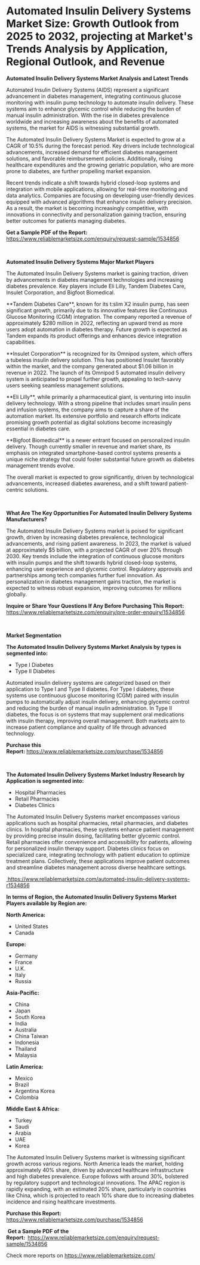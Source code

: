 <p><h1>Automated Insulin Delivery Systems Market Size: Growth Outlook from 2025 to 2032, projecting at Market's Trends Analysis by Application, Regional Outlook, and Revenue</h1></p><p><strong>Automated Insulin Delivery Systems Market Analysis and Latest Trends</strong></p>
<p><p>Automated Insulin Delivery Systems (AIDS) represent a significant advancement in diabetes management, integrating continuous glucose monitoring with insulin pump technology to automate insulin delivery. These systems aim to enhance glycemic control while reducing the burden of manual insulin administration. With the rise in diabetes prevalence worldwide and increasing awareness about the benefits of automated systems, the market for AIDS is witnessing substantial growth.</p><p>The Automated Insulin Delivery Systems Market is expected to grow at a CAGR of 10.5% during the forecast period. Key drivers include technological advancements, increased demand for efficient diabetes management solutions, and favorable reimbursement policies. Additionally, rising healthcare expenditures and the growing geriatric population, who are more prone to diabetes, are further propelling market expansion. </p><p>Recent trends indicate a shift towards hybrid closed-loop systems and integration with mobile applications, allowing for real-time monitoring and data analytics. Companies are focusing on developing user-friendly devices equipped with advanced algorithms that enhance insulin delivery precision. As a result, the market is becoming increasingly competitive, with innovations in connectivity and personalization gaining traction, ensuring better outcomes for patients managing diabetes.</p></p>
<p><strong>Get a Sample PDF of the Report:&nbsp;</strong> <a href="https://www.reliablemarketsize.com/enquiry/request-sample/1534856?utm_campaign=3193&utm_medium=2&utm_source=Github&utm_content=ia&utm_term=09032025&utm_id=automated-insulin-delivery-systems">https://www.reliablemarketsize.com/enquiry/request-sample/1534856</a></p>
<p>&nbsp;</p>
<p><strong>Automated Insulin Delivery Systems Major Market Players</strong></p>
<p><p>The Automated Insulin Delivery Systems market is gaining traction, driven by advancements in diabetes management technologies and increasing diabetes prevalence. Key players include Eli Lilly, Tandem Diabetes Care, Insulet Corporation, and Bigfoot Biomedical.</p><p>**Tandem Diabetes Care**, known for its t:slim X2 insulin pump, has seen significant growth, primarily due to its innovative features like Continuous Glucose Monitoring (CGM) integration. The company reported a revenue of approximately $280 million in 2022, reflecting an upward trend as more users adopt automation in diabetes therapy. Future growth is expected as Tandem expands its product offerings and enhances device integration capabilities.</p><p>**Insulet Corporation** is recognized for its Omnipod system, which offers a tubeless insulin delivery solution. This has positioned Insulet favorably within the market, and the company generated about $1.06 billion in revenue in 2022. The launch of its Omnipod 5 automated insulin delivery system is anticipated to propel further growth, appealing to tech-savvy users seeking seamless management solutions.</p><p>**Eli Lilly**, while primarily a pharmaceutical giant, is venturing into insulin delivery technology. With a strong pipeline that includes smart insulin pens and infusion systems, the company aims to capture a share of the automation market. Its extensive portfolio and research efforts indicate promising growth potential as digital solutions become increasingly essential in diabetes care.</p><p>**Bigfoot Biomedical** is a newer entrant focused on personalized insulin delivery. Though currently smaller in revenue and market share, its emphasis on integrated smartphone-based control systems presents a unique niche strategy that could foster substantial future growth as diabetes management trends evolve.</p><p>The overall market is expected to grow significantly, driven by technological advancements, increased diabetes awareness, and a shift toward patient-centric solutions.</p></p>
<p>&nbsp;</p>
<p><strong>What Are The Key Opportunities For Automated Insulin Delivery Systems Manufacturers?</strong></p>
<p><p>The Automated Insulin Delivery Systems market is poised for significant growth, driven by increasing diabetes prevalence, technological advancements, and rising patient awareness. In 2023, the market is valued at approximately $5 billion, with a projected CAGR of over 20% through 2030. Key trends include the integration of continuous glucose monitors with insulin pumps and the shift towards hybrid closed-loop systems, enhancing user experience and glycemic control. Regulatory approvals and partnerships among tech companies further fuel innovation. As personalization in diabetes management gains traction, the market is expected to witness robust expansion, improving outcomes for millions globally.</p></p>
<p><strong>Inquire or Share Your Questions If Any Before Purchasing This Report:</strong> <a href="https://www.reliablemarketsize.com/enquiry/pre-order-enquiry/1534856?utm_campaign=3193&utm_medium=2&utm_source=Github&utm_content=ia&utm_term=09032025&utm_id=automated-insulin-delivery-systems">https://www.reliablemarketsize.com/enquiry/pre-order-enquiry/1534856</a></p>
<p>&nbsp;</p>
<p><strong>Market Segmentation</strong></p>
<p><strong>The Automated Insulin Delivery Systems Market Analysis by types is segmented into:</strong></p>
<p><ul><li>Type I Diabetes</li><li>Type II Diabetes</li></ul></p>
<p><p>Automated insulin delivery systems are categorized based on their application to Type I and Type II diabetes. For Type I diabetes, these systems use continuous glucose monitoring (CGM) paired with insulin pumps to automatically adjust insulin delivery, enhancing glycemic control and reducing the burden of manual insulin administration. In Type II diabetes, the focus is on systems that may supplement oral medications with insulin therapy, improving overall management. Both markets aim to increase patient compliance and quality of life through advanced technology.</p></p>
<p><strong>Purchase this Report:&nbsp;</strong><a href="https://www.reliablemarketsize.com/purchase/1534856?utm_campaign=3193&utm_medium=2&utm_source=Github&utm_content=ia&utm_term=09032025&utm_id=automated-insulin-delivery-systems">https://www.reliablemarketsize.com/purchase/1534856</a></p>
<p>&nbsp;</p>
<p><strong>The Automated Insulin Delivery Systems Market Industry Research by Application is segmented into:</strong></p>
<p><ul><li>Hospital Pharmacies</li><li>Retail Pharmacies</li><li>Diabetes Clinics</li></ul></p>
<p><p>The Automated Insulin Delivery Systems market encompasses various applications such as hospital pharmacies, retail pharmacies, and diabetes clinics. In hospital pharmacies, these systems enhance patient management by providing precise insulin dosing, facilitating better glycemic control. Retail pharmacies offer convenience and accessibility for patients, allowing for personalized insulin therapy support. Diabetes clinics focus on specialized care, integrating technology with patient education to optimize treatment plans. Collectively, these applications improve patient outcomes and streamline diabetes management across diverse healthcare settings.</p></p>
<p><a href="https://www.reliablemarketsize.com/automated-insulin-delivery-systems-r1534856?utm_campaign=3193&utm_medium=2&utm_source=Github&utm_content=ia&utm_term=09032025&utm_id=automated-insulin-delivery-systems">&nbsp;https://www.reliablemarketsize.com/automated-insulin-delivery-systems-r1534856</a></p>
<p><strong>In terms of Region, the Automated Insulin Delivery Systems Market Players available by Region are:</strong></p>
<p>
    <p> <strong> North America: </strong>
        <ul>
            <li>United States</li>
            <li>Canada</li>
        </ul>
        </p> 
    <p> <strong> Europe: </strong>
        <ul>
            <li>Germany</li>
            <li>France</li>
            <li>U.K.</li>
            <li>Italy</li>
            <li>Russia</li>
        </ul>
        </p> 
    <p> <strong> Asia-Pacific: </strong>
        <ul>
            <li>China</li>
            <li>Japan</li>
            <li>South Korea</li>
            <li>India</li>
            <li>Australia</li>
            <li>China Taiwan</li>
            <li>Indonesia</li>
            <li>Thailand</li>
            <li>Malaysia</li>
        </ul>
        </p> 
    <p> <strong> Latin America: </strong>
        <ul>
            <li>Mexico</li>
            <li>Brazil</li>
            <li>Argentina Korea</li>
            <li>Colombia</li>
        </ul>
        </p> 
    <p> <strong> Middle East & Africa: </strong>
        <ul>
            <li>Turkey</li>
            <li>Saudi</li>
            <li>Arabia</li>
            <li>UAE</li>
            <li>Korea</li>
        </ul>
    </p>
    </p>
<p><p>The Automated Insulin Delivery Systems market is witnessing significant growth across various regions. North America leads the market, holding approximately 40% share, driven by advanced healthcare infrastructure and high diabetes prevalence. Europe follows with around 30%, bolstered by regulatory support and technological innovations. The APAC region is rapidly expanding, with an estimated 20% share, particularly in countries like China, which is projected to reach 10% share due to increasing diabetes incidence and rising healthcare investments.</p></p>
<p><strong>Purchase this Report: </strong><a href="https://www.reliablemarketsize.com/purchase/1534856?utm_campaign=3193&utm_medium=2&utm_source=Github&utm_content=ia&utm_term=09032025&utm_id=automated-insulin-delivery-systems">https://www.reliablemarketsize.com/purchase/1534856</a></p>
<p>&nbsp;<strong>Get a Sample PDF of the Report:&nbsp;&nbsp;</strong><a href="https://www.reliablemarketsize.com/enquiry/request-sample/1534856?utm_campaign=3193&utm_medium=2&utm_source=Github&utm_content=ia&utm_term=09032025&utm_id=automated-insulin-delivery-systems">https://www.reliablemarketsize.com/enquiry/request-sample/1534856</a></p>
<p><strong></strong></p>
<p>Check more reports on <a href="https://www.reliablemarketsize.com/?utm_campaign=3193&utm_medium=2&utm_source=Github&utm_content=ia&utm_term=09032025&utm_id=automated-insulin-delivery-systems">https://www.reliablemarketsize.com/</a></p>